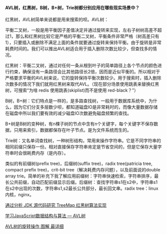 #### AVL树，红黑树，B树，B+树，Trie树都分别应用在哪些现实场景中？

红黑树，AVL树简单来说都是用来搜索的呗。AVL树：

平衡二叉树，一般是用平衡因子差值决定并通过旋转来实现，左右子树树高差不超过1，那么和红黑树比较它是严格的平衡二叉树，平衡条件非常严格（树高差只有1），只要插入或删除不满足上面的条件就要通过旋转来保持平衡。由于旋转是非常耗费时间的。我们可以推出AVL树适合用于插入删除次数比较少，但查找多的情况。

红黑树：平衡二叉树，通过对任何一条从根到叶子的简单路径上各个节点的颜色进行约束，确保没有一条路径会比其他路径长2倍，因而是近似平衡的。所以相对于严格要求平衡的AVL树来说，它的旋转保持平衡次数较少。用于搜索时，插入删除次数多的情况下我们就用红黑树来取代AVL。（现在部分场景使用跳表来替换红黑树，可搜索“为啥 redis 使用跳表(skiplist)而不是使用 red-black？”）

B树，B+树：它们特点是一样的，是多路查找树，一般用于数据库系统中，为什么，因为它们分支多层数少呗，都知道磁盘IO是非常耗时的，而像大量数据存储在磁盘中所以我们要有效的减少磁盘IO次数避免磁盘频繁的查找。

B+树是B树的变种树，有n棵子树的节点中含有n个关键字，每个关键字不保存数据，只用来索引，数据都保存在叶子节点。是为文件系统而生的。

Trie树：又名单词查找树，一种树形结构，常用来操作字符串。它是不同字符串的相同前缀只保存一份。相对直接保存字符串肯定是节省空间的，但是它保存大量字符串时会很耗费内存（是内存）。

类似的有前缀树(prefix tree)，后缀树(suffix tree)，radix tree(patricia tree, compact prefix tree)，crit-bit tree（解决耗费内存问题），以及前面说的double array trie。简单的补充下我了解应用前缀树：字符串快速检索，字符串排序，最长公共前缀，自动匹配前缀显示后缀。后缀树：查找字符串s1在s2中，字符串s1在s2中出现的次数，字符串s1,s2最长公共部分，最长回文串。radix tree：linux内核，nginx。

[通过分析 JDK 源代码研究 TreeMap 红黑树算法实现](https://www.ibm.com/developerworks/cn/java/j-lo-tree/index.html?ca=drs-)

[学习JavaScript数据结构与算法 — AVL树](https://segmentfault.com/a/1190000008619134)

[AVL树的旋转操作 图解 最详细](http://blog.csdn.net/collonn/article/details/20128205)